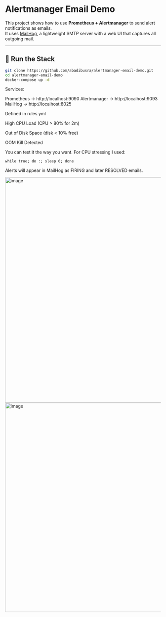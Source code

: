 # Alertmanager Email Demo 

This project shows how to use **Prometheus + Alertmanager** to send alert notifications as emails.  
It uses [MailHog](https://github.com/mailhog/MailHog), a lightweight SMTP server with a web UI that captures all outgoing mail.  

---

## 🚀 Run the Stack

```bash
git clone https://github.com/abadibusra/alertmanager-email-demo.git
cd alertmanager-email-demo
docker-compose up -d
```

Services:

Prometheus → http://localhost:9090
Alertmanager → http://localhost:9093
MailHog → http://localhost:8025

Defined in rules.yml

High CPU Load (CPU > 80% for 2m)

Out of Disk Space (disk < 10% free)

OOM Kill Detected

You can test it the way you want. For CPU stressing I used:
```
while true; do :; sleep 0; done
```
Alerts will appear in MailHog as FIRING and later RESOLVED emails.

<img width="1428" height="726" alt="image" src="https://github.com/user-attachments/assets/3bc59d6d-b7af-4442-955d-e3a171647374" />


<img width="1459" height="674" alt="image" src="https://github.com/user-attachments/assets/c6f19fb0-f1e8-4bfe-b8dc-b63cb82b513c" />

